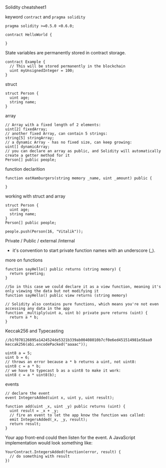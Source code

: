 Solidity cheatsheet1

keyword `contract` and `pragma solidity`
```
pragma solidity >=0.5.0 <0.6.0;

contract HelloWorld {

}
```
State variables are permanently stored in contract storage.
```
contract Example {
  // This will be stored permanently in the blockchain
  uint myUnsignedInteger = 100;
}
```
struct
```
struct Person {
  uint age;
  string name;
}
```
array 
```
// Array with a fixed length of 2 elements:
uint[2] fixedArray;
// another fixed Array, can contain 5 strings:
string[5] stringArray;
// a dynamic Array - has no fixed size, can keep growing:
uint[] dynamicArray;
// you can declare an array as public, and Solidity will automatically create a getter method for it
Person[] public people;
```
function declarition
```
function eatHamburgers(string memory _name, uint _amount) public {

}
```
working with struct and array
```
struct Person {
  uint age;
  string name;
}
Person[] public people;

people.push(Person(16, "Vitalik"));
```
Private / Public / external /internal
 - it's convention to start private function names with an underscore (_).

more on functions 
```
function sayHello() public returns (string memory) {
  return greeting;
}

//So in this case we could declare it as a view function, meaning it's only viewing the data but not modifying it
function sayHello() public view returns (string memory) 

// Solidity also contains pure functions, which means you're not even accessing any data in the app
function _multiply(uint a, uint b) private pure returns (uint) {
  return a * b;
}
```
Keccak256 and Typecasting
```
//b1f078126895a1424524de5321b339ab00408010b7cf0e6ed451514981e58aa9
keccak256(abi.encodePacked("aaaac"));

uint8 a = 5;
uint b = 6;
// throws an error because a * b returns a uint, not uint8:
uint8 c = a * b;
// we have to typecast b as a uint8 to make it work:
uint8 c = a * uint8(b);
```

events
```
// declare the event
event IntegersAdded(uint x, uint y, uint result);

function add(uint _x, uint _y) public returns (uint) {
  uint result = _x + _y;
  // fire an event to let the app know the function was called:
  emit IntegersAdded(_x, _y, result);
  return result;
}
```
Your app front-end could then listen for the event. A JavaScript implementation would look something like:
```
YourContract.IntegersAdded(function(error, result) {
  // do something with result
})
```